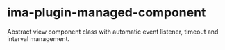 # ima-plugin-managed-component
Abstract view component class with automatic event listener, timeout and interval management.
